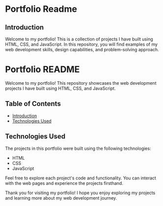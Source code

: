 # Portfolio Readme

## Introduction

Welcome to my portfolio! This is a collection of projects I have built using HTML, CSS, and JavaScript. In this repository, you will find examples of my web development skills, design capabilities, and problem-solving approach.
# Portfolio README

Welcome to my portfolio! This repository showcases the web development projects I have built using HTML, CSS, and JavaScript.

## Table of Contents

- [Introduction](#introduction)
- [Technologies Used](#technologies-used)


## Technologies Used

The projects in this portfolio were built using the following technologies:

- HTML
- CSS
- JavaScript

Feel free to explore each project's code and functionality. You can interact with the web pages and experience the projects firsthand.



Thank you for visiting my portfolio! I hope you enjoy exploring my projects and learning more about my web development journey.
